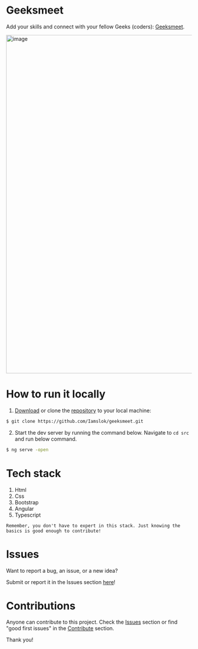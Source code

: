 # Geeksmeet

Add your skills and connect with your fellow Geeks (coders): [Geeksmeet](https://iamslok.github.io/geeksmeet/).

<img width="917" alt="image" src="https://user-images.githubusercontent.com/90669886/210132877-b50acfb0-a788-4202-9f45-b86b42df5510.png">


# How to run it locally
1. [Download](https://github.com/Iamslok/geeksmeet/archive/refs/heads/master.zip) or clone the [repository](https://github.com/Iamslok/geeksmeet.git) to your local machine:
```bash
$ git clone https://github.com/Iamslok/geeksmeet.git
```

2. Start the dev server by running the command below. Navigate to `cd src` and run below command.
```bash
$ ng serve -open
```

# Tech stack
1. Html
2. Css
3. Bootstrap
4. Angular
5. Typescript

`Remember, you don't have to expert in this stack. Just knowing the basics is good enough to contribute!`

# Issues

Want to report a bug, an issue, or a new idea?

Submit or report it in the Issues section [here](https://github.com/Iamslok/geeksmeet/issues)!

# Contributions

Anyone can contribute to this project. Check the [Issues](https://github.com/Iamslok/geeksmeet/issues) section or find "good first issues" in the [Contribute](https://github.com/Iamslok/geeksmeet/contribute) section.

Thank you!
